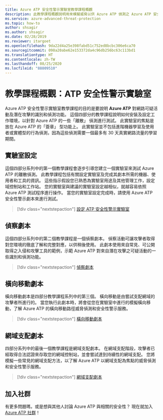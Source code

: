 ```yaml
---
title: Azure ATP 安全性警示實驗室教學課程概觀
description: 此教學課程概觀說明用來模擬威脅以供 Azure ATP 偵測之 Azure ATP 安全性警示實驗室的四個部分。
ms.service: azure-advanced-threat-protection
ms.topic: how-to
author: shsagir
ms.author: shsagir
ms.date: 02/28/2019
ms.reviewer: itargoet
ms.openlocfilehash: 9da22d4a25e398fabd51c752ed8bcbc306e6ca70
ms.sourcegitcommit: 098a20abe62e153372da4c96db256bc63c113bd1
ms.translationtype: HT
ms.contentlocale: zh-TW
ms.lasthandoff: 08/25/2020
ms.locfileid: "88809510"
---
```

# <a name="tutorial-overview-atp-security-alert-lab"></a>教學課程概觀：ATP 安全性警示實驗室

Azure ATP 安全性警示實驗室教學課程的目的是要說明 **Azure ATP** 對網路可疑活動及潛在攻擊的識別和偵測功能。 這個四部分的教學課程說明如何安裝及設定工作環境，以針對 Azure ATP 的一些「離散」  偵測進行測試。 此實驗室的焦點是放在 Azure ATP 的「簽章」  型功能上。 此實驗室並不包括進階機器學習及使用者或實體型的行為偵測，因為這些偵測需要一個最多有 30 天真實網路流量的學習期間。

## <a name="lab-setup"></a>實驗室設定

這個四部分系列中的第一個教學課程會逐步引導您建立一個實驗室來測試 Azure ATP 的離散偵測。 此教學課程包括有關設定實驗室及完成其劇本所需的機器、使用者和工具的資訊。 這些指示假設您已熟悉為實驗室用途及其他管理工作，設定域控制站和工作站。 您的實驗室與建議的實驗室設定越相似，就越容易依照 Azure ATP 測試程序進行操作。 當您的實驗室設定完成時，請使用 Azure ATP 安全性警示劇本來進行測試。

> [!div class="nextstepaction"]
> [設定 ATP 安全性警示實驗室](atp-playbook-setup-lab.md)

## <a name="reconnaissance-playbook"></a>偵察劇本

這個四部分系列中的第二個教學課程是一個偵察劇本。 偵察活動可讓攻擊者取得對您環境的徹底了解和完整對應，以供稍後使用。 此劇本使用來自常見、可公開取得之入侵和攻擊工具的範例，示範 Azure ATP 對來自潛在攻擊之可疑活動的一些識別和偵測功能。

> [!div class="nextstepaction"]
> [偵察劇本](atp-playbook-reconnaissance.md)


## <a name="lateral-movement-playbook"></a>橫向移動劇本

橫向移動劇本是四部分教學課程系列中的第三個。 橫向移動是由嘗試支配網域的攻擊者所進行的。 當您執行此劇本時，將會從您在實驗室中進行的模擬橫向移動，了解 Azure ATP 的橫向移動路徑威脅偵測和安全性警示服務。  

> [!div class="nextstepaction"]
> [橫向移動劇本](atp-playbook-lateral-movement.md)

## <a name="domain-dominance-playbook"></a>網域支配劇本

四部分系列中的最後一個教學課程是網域支配劇本。 在網域支配階段，攻擊者已經取得合法認證來存取您的網域控制站，並會嘗試達到持續性的網域支配。 您將模擬一些常見的網域支配方法，以了解 Azure ATP 以網域支配為焦點的威脅偵測和安全性警示服務。

> [!div class="nextstepaction"]
> [網域支配劇本](atp-playbook-domain-dominance.md)


## <a name="join-the-community"></a>加入社群

有更多問題嗎，或是想與其他人討論 Azure ATP 與相關的安全性？ 現在就加入 [Azure ATP 社群](https://techcommunity.microsoft.com/t5/Azure-Advanced-Threat-Protection/bd-p/AzureAdvancedThreatProtection)！
